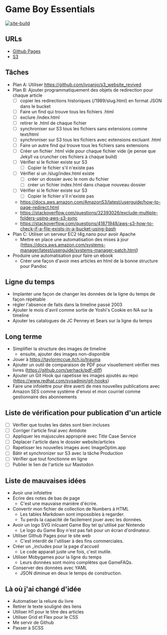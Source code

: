 # Game Boy Essentials
[![site-build](https://github.com/plgagne/Game-Boy-Essentials/actions/workflows/site-build.yml/badge.svg)](https://github.com/plgagne/Game-Boy-Essentials/actions/workflows/site-build.yml)

## URLs
- [Github Pages](https://plgagne.github.io/Game-Boy-Essentials/)
- [S3](http://gameboyessentials.com.s3-website-us-east-1.amazonaws.com/)

## Tâches
- Plan A: Utiliser https://github.com/ivoanjo/s3_website_revived
- Plan B: Ajouter programmatiquement des objets de redirection pour chaque article
  - [ ] copier les redirections historiques (/1989/slug.html) en format JSON dans le bucket
  - [ ] Faire un find qui trouve tous les fichiers .html
  - [ ] exclure /index.html
  - [ ] retirer le .html de chaque fichier
  - [ ] synchroniser sur S3 tous les fichiers sans extensions comme text/html
  - [ ] synchroniser sur S3 tous les fichiers avec extensions excluant .html
  - [ ] Faire un autre find qui trouve tous les fichiers sans extensions
  - [ ] Créer un fichier .html vide pour chaque fichier vide (je pense que Jekyll va cruncher ces fichiers à chaque build)
  - [ ] Vérifier si le fichier existe sur S3
    - [ ] Copier le fichier s'il n'existe pas
  - [ ] Vérifier si un /slug/index.html existe
    - [ ] créer un dossier avec le nom du fichier
    - [ ] créer un fichier index.html dans chaque nouveau dossier
  - [ ] Vérifier si le fichier existe sur S3
    - [ ] Copier le fichier s'il n'existe pas
  - https://docs.aws.amazon.com/AmazonS3/latest/userguide/how-to-page-redirect.html
  - https://stackoverflow.com/questions/32393026/exclude-multiple-folders-using-aws-s3-sync
  - https://stackoverflow.com/questions/41871948/aws-s3-how-to-check-if-a-file-exists-in-a-bucket-using-bash
- Plan C: Utiliser un serveur EC2 t4g.nano pour avoir Apache
  - Mettre en place une automatisation des mises à jour (https://docs.aws.amazon.com/systems-manager/latest/userguide/systems-manager-patch.html)
- Produire une automatisation pour faire un ebook
  - Créer une façon d'avoir mes articles en html de la bonne structure pour Pandoc

## Ligne du temps
- Implanter une façon de changer les données de la ligne du temps de façon répétable
- régler l'absence de faits dans la timeline passé 2003
- Ajouter le mois d'avril comme sortie de Yoshi's Cookie en NA sur la timeline
- Ajouter les catalogues de JC Penney et Sears sur la ligne du temps

## Long terme
- Simplifier la structure des images de timeline
  - ensuite, ajouter des images non-disponible
- Jouer à https://taylormccue.itch.io/trauma
- Ajouter un outil de comparaison de PDF pour visuellement vérifier mes livres (https://github.com/serhack/pdf-diff)
- Ajouter un Git Hook qui rapetisse les images ajoutés au repo (https://www.redhat.com/sysadmin/git-hooks)
- Faire une infolettre pour être averti de mes nouvelles publications avec Amazon SES comme système d'envoi et mon courriel comme gestionnaire des abonnements

## Liste de vérification pour publication d'un article
- [ ] Vérifier que toutes les dates sont bien incluses
- [ ] Corriger l'article final avec Antidote
- [ ] Appliquer les majuscules approprié avec Title Case Service
- [ ] Déplacer l'article dans le dossier website/articles
- [ ] Rapetisser les nouvelles images avec ImageOptim.app
- [ ] Bâtir et synchronizer sur S3 avec la tâche Production
- [ ] Vérifier que tout fonctionne en ligne
- [ ] Publier le lien de l'article sur Mastodon

## Liste de mauvaises idées
- Avoir une infolettre
- Écrire des notes de bas de page
  - C'est une mauvaise manière d'écrire.
- Convertir mon fichier de collection de Numbers à HTML
  - Les tables Markdown sont impossibles à regarder.
  - Tu perds la capacité de facilement jouer avec les données.
- Avoir un logo SVG inlcuant Game Boy tel qu'utilisé par Nintendo
  - Le logo du Game Boy n'est pas fait pour un écran d'ordinateur.
- Utiliser Github Pages pour le site web
  - C'est interdit de l'utiliser à des fins commerciales.
- Créer un _includes pour la page d'accueil
  - Le code apparait juste une fois, c'est inutile.
- Utiliser Mobygames pour la ligne du temps
  - Leurs données sont moins complètes que GameFAQs.
- Conserver des données avec YAML
  - JSON diminue en deux le temps de construction.

## Là où j'ai changé d'idée
- Automatiser la reliure du livre
- Retirer le texte souligné des liens
- Utiliser H1 pour le titre des articles
- Utiliser Grid et Flex pour le CSS
- Me servir de Github
- Passer à SCSS